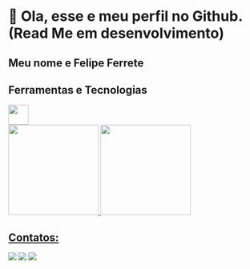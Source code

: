 # 👋 Ola, esse e meu perfil no Github. (Read Me em desenvolvimento)
## Meu nome e Felipe Ferrete

## Ferramentas e Tecnologias

<img loading="lazy" src="https://cdn.jsdelivr.net/gh/devicons/devicon/icons/git/git-original.svg" width="40" height="40"/>

<div>
<a href="https://github.com/FelipeFerrete">
<img loading="lazy" height="180em" src="https://github-readme-stats.vercel.app/api/top-langs/?username=FelipeFerrete&layout=compact&langs_count=7&theme=dracula"/>
<img loading="lazy" height="180em" src="https://github-readme-stats.vercel.app/api?username=FelipeFerrete&show_icons=true&theme=dracula&include_all_commits=true&count_private=true"/>
</div>

## Contatos:

<div>
<a href="https://instagram.com/ferretee_/" target="_blank"><img loading="lazy" src="https://img.shields.io/badge/-Instagram-%23E4405F?style=for-the-badge&logo=instagram&logoColor=white" target="_blank"></a>
<a href = "mailto:contato@F"><img loading="lazy" src="https://img.shields.io/badge/Gmail-D14836?style=for-the-badge&logo=gmail&logoColor=white" target="_blank"></a>
<a href="https://www.linkedin.com/in/Felipe Ferrete" target="_blank"><img loading="lazy" src="https://img.shields.io/badge/-LinkedIn-%230077B5?style=for-the-badge&logo=linkedin&logoColor=white" target="_blank"></a>   
</div>





